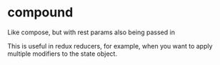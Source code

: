 # compound

Like compose, but with rest params also being passed in

This is useful in redux reducers, for example, when you want to apply multiple modifiers to the state object.


